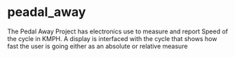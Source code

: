 # peadal_away

The Pedal Away Project has electronics use to measure and report Speed of the cycle in KMPH. A display is interfaced with the cycle that shows how fast the user is going either as an absolute or relative measure
